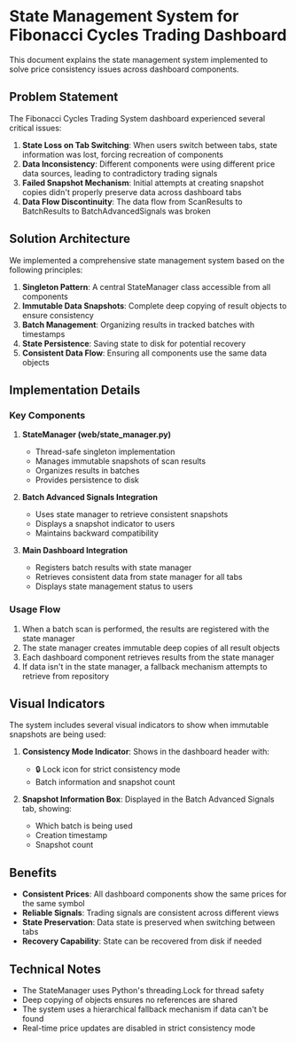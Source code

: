 # State Management System for Fibonacci Cycles Trading Dashboard

This document explains the state management system implemented to solve price consistency issues across dashboard components.

## Problem Statement

The Fibonacci Cycles Trading System dashboard experienced several critical issues:

1. **State Loss on Tab Switching**: When users switch between tabs, state information was lost, forcing recreation of components
2. **Data Inconsistency**: Different components were using different price data sources, leading to contradictory trading signals
3. **Failed Snapshot Mechanism**: Initial attempts at creating snapshot copies didn't properly preserve data across dashboard tabs
4. **Data Flow Discontinuity**: The data flow from ScanResults to BatchResults to BatchAdvancedSignals was broken

## Solution Architecture

We implemented a comprehensive state management system based on the following principles:

1. **Singleton Pattern**: A central StateManager class accessible from all components
2. **Immutable Data Snapshots**: Complete deep copying of result objects to ensure consistency
3. **Batch Management**: Organizing results in tracked batches with timestamps
4. **State Persistence**: Saving state to disk for potential recovery
5. **Consistent Data Flow**: Ensuring all components use the same data objects

## Implementation Details

### Key Components

1. **StateManager (web/state_manager.py)**
   - Thread-safe singleton implementation
   - Manages immutable snapshots of scan results
   - Organizes results in batches
   - Provides persistence to disk

2. **Batch Advanced Signals Integration**
   - Uses state manager to retrieve consistent snapshots
   - Displays a snapshot indicator to users
   - Maintains backward compatibility

3. **Main Dashboard Integration**
   - Registers batch results with state manager
   - Retrieves consistent data from state manager for all tabs
   - Displays state management status to users

### Usage Flow

1. When a batch scan is performed, the results are registered with the state manager
2. The state manager creates immutable deep copies of all result objects
3. Each dashboard component retrieves results from the state manager
4. If data isn't in the state manager, a fallback mechanism attempts to retrieve from repository

## Visual Indicators

The system includes several visual indicators to show when immutable snapshots are being used:

1. **Consistency Mode Indicator**: Shows in the dashboard header with:
   - 🔒 Lock icon for strict consistency mode
   - Batch information and snapshot count

2. **Snapshot Information Box**: Displayed in the Batch Advanced Signals tab, showing:
   - Which batch is being used
   - Creation timestamp
   - Snapshot count

## Benefits

- **Consistent Prices**: All dashboard components show the same prices for the same symbol
- **Reliable Signals**: Trading signals are consistent across different views
- **State Preservation**: Data state is preserved when switching between tabs
- **Recovery Capability**: State can be recovered from disk if needed

## Technical Notes

- The StateManager uses Python's threading.Lock for thread safety
- Deep copying of objects ensures no references are shared
- The system uses a hierarchical fallback mechanism if data can't be found
- Real-time price updates are disabled in strict consistency mode